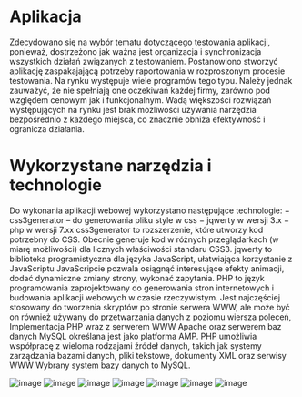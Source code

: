 # Aplikacja
Zdecydowano się na wybór tematu dotyczącego testowania aplikacji, ponieważ, dostrzeżono jak ważna jest organizacja i synchronizacja wszystkich działań związanych z testowaniem. Postanowiono stworzyć aplikację zaspakajającą potrzeby raportowania w rozproszonym procesie testowania. Na rynku występuje wiele programów tego typu. Należy jednak zauważyć, że nie spełniają one oczekiwań każdej firmy, zarówno pod względem cenowym jak i funkcjonalnym. Wadą większości rozwiązań występujących na rynku jest brak możliwości używania narzędzia bezpośrednio z każdego miejsca, co znacznie obniża efektywność i ogranicza działania.

# Wykorzystane narzędzia i technologie
Do wykonania aplikacji webowej wykorzystano następujące technologie:
− css3generator – do generowania pliku style w css
− jqwerty w wersji 3.x
− php w wersji 7.xx
css3generator to rozszerzenie, które utworzy kod potrzebny do CSS. Obecnie generuje kod w różnych przeglądarkach (w miarę możliwości) dla licznych właściwości standaru CSS3.
jqwerty to biblioteka programistyczna dla języka JavaScript, ułatwiająca korzystanie z JavaScriptu JavaScripcie pozwala osiągnąć interesujące efekty animacji, dodać dynamiczne zmiany strony, wykonać zapytania.
PHP to język programowania zaprojektowany do generowania stron internetowych i budowania aplikacji webowych w czasie rzeczywistym. Jest najczęściej stosowany do tworzenia skryptów po stronie serwera WWW, ale może być on również używany do przetwarzania danych z poziomu wiersza poleceń, Implementacja PHP wraz z serwerem WWW Apache oraz serwerem baz danych MySQL określana jest jako platforma AMP. PHP umożliwia współpracę z wieloma rodzajami źródeł danych, takich jak systemy zarządzania bazami danych, pliki tekstowe, dokumenty XML oraz serwisy WWW
Wybrany system bazy danych to MySQL.


![image](https://user-images.githubusercontent.com/48383761/179695599-ba140b87-564a-4831-8db7-e0adbe2d1554.png)
![image](https://user-images.githubusercontent.com/48383761/179695874-3e2191be-40e2-4567-9cad-896fdf138209.png)
![image](https://user-images.githubusercontent.com/48383761/179695987-48db3711-3743-4c73-8439-49060d972294.png)
![image](https://user-images.githubusercontent.com/48383761/179696037-7743be7e-b13b-4ac5-ac52-f516f933f0e7.png)
![image](https://user-images.githubusercontent.com/48383761/179696091-1cc4fd1d-3155-458a-a552-71791f18d814.png)
![image](https://user-images.githubusercontent.com/48383761/179696132-94b08371-fdfb-437c-873e-55caa128391a.png)
![image](https://user-images.githubusercontent.com/48383761/179696186-712efa18-e55d-4f2f-9363-3af22fe27769.png)
